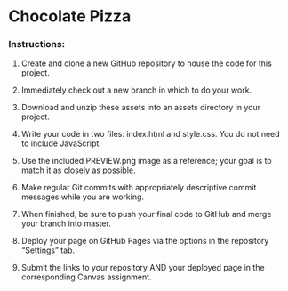 # Chocolate Pizza

### Instructions:

1. Create and clone a new GitHub repository to house the code for this project.

2. Immediately check out a new branch in which to do your work.

3. Download and unzip these assets into an assets directory in your project.

4. Write your code in two files: index.html and style.css. You do not need to include JavaScript.

5. Use the included PREVIEW.png image as a reference; your goal is to match it as closely as possible.

6. Make regular Git commits with appropriately descriptive commit messages while you are working.

7. When finished, be sure to push your final code to GitHub and merge your branch into master.

8. Deploy your page on GitHub Pages via the options in the repository “Settings” tab.

9. Submit the links to your repository AND your deployed page in the corresponding Canvas assignment.